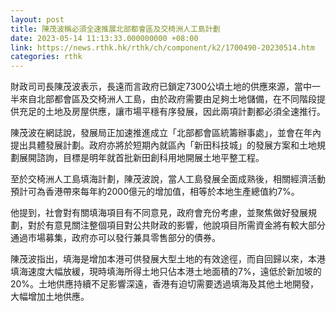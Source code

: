 ```yaml
---
layout: post
title: 陳茂波稱必須全速推展北部都會區及交椅洲人工島計劃
date: 2023-05-14 11:13:33.000000000 +08:00
link: https://news.rthk.hk/rthk/ch/component/k2/1700490-20230514.htm
categories: rthk
---
```


財政司司長陳茂波表示，長遠而言政府已鎖定7300公頃土地的供應來源，當中一半來自北部都會區及交椅洲人工島，由於政府需要由足夠土地儲備，在不同階段提供充足的土地及房屋供應，讓市場平穩有序發展，因此兩項計劃都必須全速推行。

陳茂波在網誌說，發展局正加速推進成立「北部都會區統籌辦事處」，並會在年內提出具體發展計劃。政府亦將於短期內就區內「新田科技城」的發展方案和土地規劃展開諮詢，目標是明年就首批新田創科用地開展土地平整工程。

至於交椅洲人工島填海計劃，陳茂波說，當人工島發展全面成熟後，相關經濟活動預計可為香港帶來每年約2000億元的增加值，相等於本地生產總值約7%。

他提到，社會對有關填海項目有不同意見，政府會充份考慮，並聚焦做好發展規劃，對於有意見關注整個項目對公共財政的影響，他說項目所需資金將有較大部分通過市場募集，政府亦可以發行兼具零售部分的債券。

陳茂波指出，填海是增加本港可供發展大型土地的有效途徑，而自回歸以來，本港填海速度大幅放緩，現時填海所得土地只佔本港土地面積的7%，遠低於新加坡的20%。土地供應持續不足影響深遠，香港有迫切需要透過填海及其他土地開發，大幅增加土地供應。
